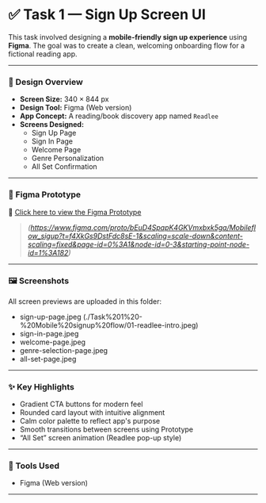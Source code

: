 # ✅ Task 1 — Sign Up Screen UI

This task involved designing a **mobile-friendly sign up experience** using **Figma**. The goal was to create a clean, welcoming onboarding flow for a fictional reading app.

---

### 📱 Design Overview

- **Screen Size:** 340 × 844 px  
- **Design Tool:** Figma (Web version)  
- **App Concept:** A reading/book discovery app named `Readlee`  
- **Screens Designed:**
  - Sign Up Page  
  - Sign In Page  
  - Welcome Page  
  - Genre Personalization  
  - All Set Confirmation  

---

### 🔗 Figma Prototype

🔗 [Click here to view the Figma Prototype](https://www.figma.com/proto/your-task1-link-goes-here)

> *(https://www.figma.com/proto/bEuD4SpapK4GKVmxbxk5ga/Mobileflow_sigup?t=f4XkGs9DstFdc8sE-1&scaling=scale-down&content-scaling=fixed&page-id=0%3A1&node-id=0-3&starting-point-node-id=1%3A182)*

---

### 🖼 Screenshots

All screen previews are uploaded in this folder:
- sign-up-page.jpeg (./Task%201%20-%20Mobile%20signup%20flow/01-readlee-intro.jpeg)
- sign-in-page.jpeg 
- welcome-page.jpeg 
- genre-selection-page.jpeg  
- all-set-page.jpeg

---

### ✨ Key Highlights

- Gradient CTA buttons for modern feel  
- Rounded card layout with intuitive alignment  
- Calm color palette to reflect app's purpose  
- Smooth transitions between screens using Prototype  
- “All Set” screen animation (Readlee pop-up style)

---

### 🧰 Tools Used

- Figma (Web version)

---
